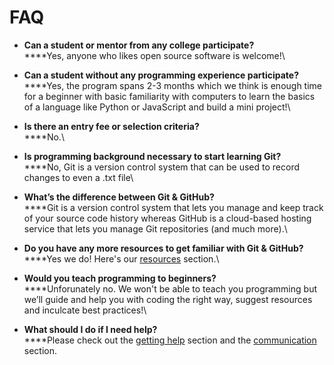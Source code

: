 # FAQ

* **Can a student or mentor from any college participate?**\
  ****Yes, anyone who likes open source software is welcome!\

* &#x20;**Can a student without any programming experience participate?**\
  ****Yes, the program spans 2-3 months which we think is enough time for a beginner with basic familiarity with computers to learn the basics of a language like Python or JavaScript and build a mini project!\

* **Is there an entry fee or selection criteria?**\
  ****No.\

* **Is programming background necessary to start learning Git?**\
  ****No, Git is a version control system that can be used to record changes to even a .txt file\

* **What’s the difference between Git & GitHub?**\
  ****Git is a version control system that lets you manage and keep track of your source code history whereas GitHub is a cloud-based hosting service that lets you manage Git repositories (and much more).\

* **Do you have any more resources to get familiar with Git & GitHub?**\
  ****Yes we do! Here's our [resources](https://openhack.gitbook.io/openhack-20/resources) section.\

* **Would you teach programming to beginners?**\
  ****Unforunately no. We won't be able to teach you programming but we’ll guide and help you with coding the right way, suggest resources and inculcate best practices!\

* **What should I do if I need help?**\
  ****Please check out the [getting help](https://openhack.gitbook.io/openhack-20/cohort-2/getting-help) section and the [communication](https://openhack.gitbook.io/openhack-20/cohort-2/communication) section.
